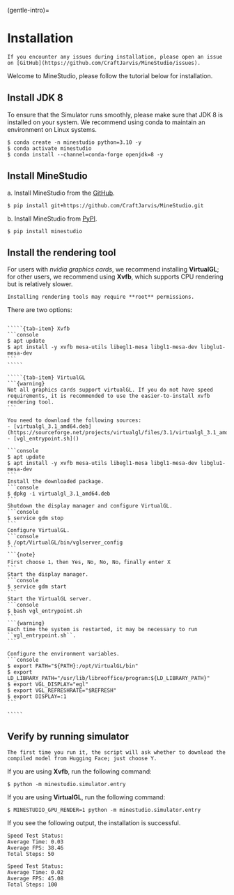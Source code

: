 <!--
 * @Date: 2024-11-28 22:13:52
 * @LastEditors: muzhancun muzhancun@126.com
 * @LastEditTime: 2024-12-20 15:20:25
 * @FilePath: /MineStudio/docs/source/overview/installation.md
-->
(gentle-intro)=
# Installation

```{note}
If you encounter any issues during installation, please open an issue on [GitHub](https://github.com/CraftJarvis/MineStudio/issues). 
```

Welcome to MineStudio, please follow the tutorial below for installation.

## Install JDK 8
To ensure that the Simulator runs smoothly, please make sure that JDK 8 is installed on your system. We recommend using conda to maintain an environment on Linux systems. 
```console
$ conda create -n minestudio python=3.10 -y
$ conda activate minestudio
$ conda install --channel=conda-forge openjdk=8 -y
```

## Install MineStudio

a. Install MineStudio from the [GitHub](https://github.com/CraftJarvis/MineStudio). 
```console
$ pip install git+https://github.com/CraftJarvis/MineStudio.git
```

b. Install MineStudio from [PyPI](https://pypi.org/project/minestudio/). 
```console
$ pip install minestudio
```

## Install the rendering tool
For users with *nvidia graphics cards*, we recommend installing **VirtualGL**; for other users, we recommend using **Xvfb**, which supports CPU rendering but is relatively slower. 

```{note}
Installing rendering tools may require **root** permissions. 
```
There are two options: 
``````{tab-set}

`````{tab-item} Xvfb
```console
$ apt update 
$ apt install -y xvfb mesa-utils libegl1-mesa libgl1-mesa-dev libglu1-mesa-dev 
```
`````

`````{tab-item} VirtualGL
```{warning}
Not all graphics cards support virtualGL. If you do not have speed requirements, it is recommended to use the easier-to-install xvfb rendering tool. 
```

You need to download the following sources: 
- [virtualgl_3.1_amd64.deb](https://sourceforge.net/projects/virtualgl/files/3.1/virtualgl_3.1_amd64.deb/download)
- [vgl_entrypoint.sh]()

```console
$ apt update 
$ apt install -y xvfb mesa-utils libegl1-mesa libgl1-mesa-dev libglu1-mesa-dev 
```
Install the downloaded package.
```console
$ dpkg -i virtualgl_3.1_amd64.deb
```
Shutdown the display manager and configure VirtualGL.
```console
$ service gdm stop 
```
Configure VirtualGL.
```console
$ /opt/VirtualGL/bin/vglserver_config 
```
```{note}
First choose 1，then Yes, No, No, No，finally enter X
```
Start the display manager.
```console
$ service gdm start
```
Start the VirtualGL server.
```console
$ bash vgl_entrypoint.sh
```
```{warning}
Each time the system is restarted, it may be necessary to run ``vgl_entrypoint.sh``.
```

Configure the environment variables. 
```console
$ export PATH="${PATH}:/opt/VirtualGL/bin" 
$ export LD_LIBRARY_PATH="/usr/lib/libreoffice/program:${LD_LIBRARY_PATH}" 
$ export VGL_DISPLAY="egl" 
$ export VGL_REFRESHRATE="$REFRESH"
$ export DISPLAY=:1
```

`````

``````

## Verify by running simulator

```{hint}
The first time you run it, the script will ask whether to download the compiled model from Hugging Face; just choose Y. 
```

If you are using **Xvfb**, run the following command: 
```console
$ python -m minestudio.simulator.entry
```
If you are using **VirtualGL**, run the following command: 
```console
$ MINESTUDIO_GPU_RENDER=1 python -m minestudio.simulator.entry
```

If you see the following output, the installation is successful. 
```
Speed Test Status: 
Average Time: 0.03 
Average FPS: 38.46 
Total Steps: 50 

Speed Test Status: 
Average Time: 0.02 
Average FPS: 45.08 
Total Steps: 100 
```
